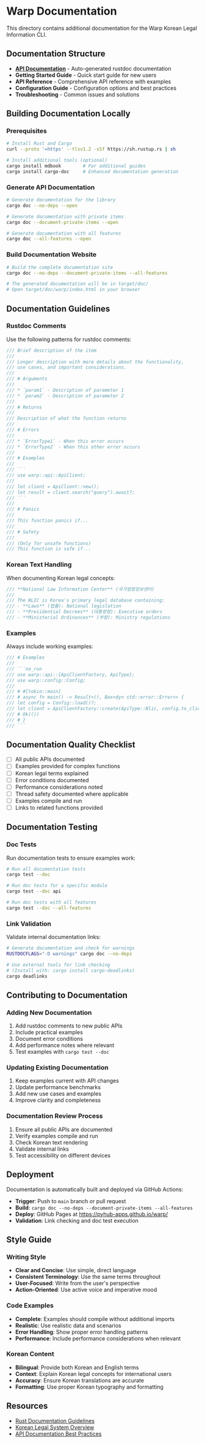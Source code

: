 # Warp Documentation

This directory contains additional documentation for the Warp Korean Legal
Information CLI.

## Documentation Structure

- **[API Documentation](https://pyhub-apps.github.io/warp/)** - Auto-generated
  rustdoc documentation
- **Getting Started Guide** - Quick start guide for new users
- **API Reference** - Comprehensive API reference with examples
- **Configuration Guide** - Configuration options and best practices
- **Troubleshooting** - Common issues and solutions

## Building Documentation Locally

### Prerequisites

```bash
# Install Rust and Cargo
curl --proto '=https' --tlsv1.2 -sSf https://sh.rustup.rs | sh

# Install additional tools (optional)
cargo install mdbook        # For additional guides
cargo install cargo-doc     # Enhanced documentation generation
```

### Generate API Documentation

```bash
# Generate documentation for the library
cargo doc --no-deps --open

# Generate documentation with private items
cargo doc --document-private-items --open

# Generate documentation with all features
cargo doc --all-features --open
```

### Build Documentation Website

```bash
# Build the complete documentation site
cargo doc --no-deps --document-private-items --all-features

# The generated documentation will be in target/doc/
# Open target/doc/warp/index.html in your browser
```

## Documentation Guidelines

### Rustdoc Comments

Use the following patterns for rustdoc comments:

````rust
/// Brief description of the item
///
/// Longer description with more details about the functionality,
/// use cases, and important considerations.
///
/// # Arguments
///
/// * `param1` - Description of parameter 1
/// * `param2` - Description of parameter 2
///
/// # Returns
///
/// Description of what the function returns
///
/// # Errors
///
/// * `ErrorType1` - When this error occurs
/// * `ErrorType2` - When this other error occurs
///
/// # Examples
///
/// ```
/// use warp::api::ApiClient;
///
/// let client = ApiClient::new();
/// let result = client.search("query").await?;
/// ```
///
/// # Panics
///
/// This function panics if...
///
/// # Safety
///
/// (Only for unsafe functions)
/// This function is safe if...
````

### Korean Text Handling

When documenting Korean legal concepts:

```rust
/// **National Law Information Center** (국가법령정보센터)
///
/// The NLIC is Korea's primary legal database containing:
/// - **Laws** (법률): National legislation
/// - **Presidential Decrees** (대통령령): Executive orders
/// - **Ministerial Ordinances** (부령): Ministry regulations
```

### Examples

Always include working examples:

````rust
/// # Examples
///
/// ```no_run
/// use warp::api::{ApiClientFactory, ApiType};
/// use warp::config::Config;
///
/// # #[tokio::main]
/// # async fn main() -> Result<(), Box<dyn std::error::Error>> {
/// let config = Config::load()?;
/// let client = ApiClientFactory::create(ApiType::Nlic, config.to_client_config())?;
/// # Ok(())
/// # }
/// ```
````

## Documentation Quality Checklist

- [ ] All public APIs documented
- [ ] Examples provided for complex functions
- [ ] Korean legal terms explained
- [ ] Error conditions documented
- [ ] Performance considerations noted
- [ ] Thread safety documented where applicable
- [ ] Examples compile and run
- [ ] Links to related functions provided

## Documentation Testing

### Doc Tests

Run documentation tests to ensure examples work:

```bash
# Run all documentation tests
cargo test --doc

# Run doc tests for a specific module
cargo test --doc api

# Run doc tests with all features
cargo test --doc --all-features
```

### Link Validation

Validate internal documentation links:

```bash
# Generate documentation and check for warnings
RUSTDOCFLAGS="-D warnings" cargo doc --no-deps

# Use external tools for link checking
# (Install with: cargo install cargo-deadlinks)
cargo deadlinks
```

## Contributing to Documentation

### Adding New Documentation

1. Add rustdoc comments to new public APIs
2. Include practical examples
3. Document error conditions
4. Add performance notes where relevant
5. Test examples with `cargo test --doc`

### Updating Existing Documentation

1. Keep examples current with API changes
2. Update performance benchmarks
3. Add new use cases and examples
4. Improve clarity and completeness

### Documentation Review Process

1. Ensure all public APIs are documented
2. Verify examples compile and run
3. Check Korean text rendering
4. Validate internal links
5. Test accessibility on different devices

## Deployment

Documentation is automatically built and deployed via GitHub Actions:

- **Trigger**: Push to `main` branch or pull request
- **Build**: `cargo doc --no-deps --document-private-items --all-features`
- **Deploy**: GitHub Pages at https://pyhub-apps.github.io/warp/
- **Validation**: Link checking and doc test execution

## Style Guide

### Writing Style

- **Clear and Concise**: Use simple, direct language
- **Consistent Terminology**: Use the same terms throughout
- **User-Focused**: Write from the user's perspective
- **Action-Oriented**: Use active voice and imperative mood

### Code Examples

- **Complete**: Examples should compile without additional imports
- **Realistic**: Use realistic data and scenarios
- **Error Handling**: Show proper error handling patterns
- **Performance**: Include performance considerations when relevant

### Korean Content

- **Bilingual**: Provide both Korean and English terms
- **Context**: Explain Korean legal concepts for international users
- **Accuracy**: Ensure Korean translations are accurate
- **Formatting**: Use proper Korean typography and formatting

## Resources

- [Rust Documentation Guidelines](https://doc.rust-lang.org/rustdoc/how-to-write-documentation.html)
- [Korean Legal System Overview](https://www.law.go.kr/LSW/eng/engMain.do)
- [API Documentation Best Practices](https://swagger.io/resources/articles/best-practices-in-api-documentation/)
